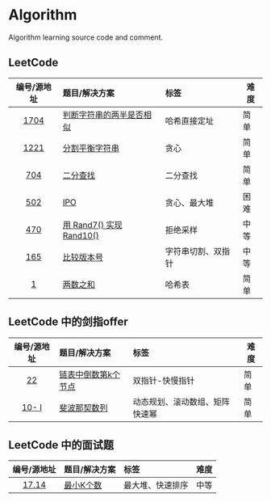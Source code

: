 # Algorithm

Algorithm learning source code and comment.

## LeetCode

编号/源地址|题目/解决方案|标签|难度
:-:|:-|:-|-|
[1704](https://leetcode-cn.com/problems/determine-if-string-halves-are-alike/)|[判断字符串的两半是否相似](https://github.com/hujingbo98/algorithm/blob/master/source/leetcode/1704_DetermineifStringHalvesAreAlike.cpp)|哈希直接定址|简单
[1221](https://leetcode-cn.com/problems/split-a-string-in-balanced-strings/)|[分割平衡字符串](https://github.com/hujingbo98/algorithm/blob/master/source/leetcode/1704_DetermineifStringHalvesAreAlike.cpp)|贪心|简单
[704](https://leetcode-cn.com/problems/binary-search/)|[二分查找](https://github.com/hujingbo98/algorithm/blob/master/source/leetcode/0704_BinarySearch.cpp)|二分查找|简单
[502](https://leetcode-cn.com/problems/ipo/)|[IPO](https://github.com/hujingbo98/algorithm/blob/master/source/leetcode/0502_IPO.cpp)|贪心、最大堆|困难
[470](https://leetcode-cn.com/problems/implement-rand10-using-rand7/)|[用 Rand7() 实现 Rand10()](https://github.com/hujingbo98/algorithm/blob/master/source/leetcode/0470_ImplementRand10UsingRand7.cpp)|拒绝采样|中等
[165](https://leetcode-cn.com/problems/compare-version-numbers)|[比较版本号](https://github.com/hujingbo98/algorithm/blob/master/source/leetcode/0165_CompareVersionNumbers.cpp)|字符串切割、双指针|中等
[1](https://leetcode-cn.com/problems/two-sum/)|[两数之和](https://github.com/hujingbo98/algorithm/blob/master/source/leetcode/0001_TwoSum.cpp)|哈希表|简单

## LeetCode 中的剑指offer

编号/源地址|题目/解决方案|标签|难度
:-:|:-|:-|-|
[22](https://leetcode-cn.com/problems/lian-biao-zhong-dao-shu-di-kge-jie-dian-lcof/)|[链表中倒数第k个节点](https://github.com/hujingbo98/algorithm/blob/master/source/jianzhioffer/22_TheKthNodeFromTheBottomInTheLinkedList.cpp)|双指针-快慢指针|简单
[10- I](https://leetcode-cn.com/problems/fei-bo-na-qi-shu-lie-lcof/)|[斐波那契数列](https://github.com/hujingbo98/algorithm/blob/master/source/jianzhioffer/10-I_FibonacciSequence.cpp)|动态规划、滚动数组、矩阵快速幂|简单

## LeetCode 中的面试题

编号/源地址|题目/解决方案|标签|难度
:-:|:-|:-|-|
[17.14](https://leetcode-cn.com/problems/smallest-k-lcci/)|[最小K个数](https://github.com/hujingbo98/algorithm/blob/master/source/interviewProblem/FibonacciSequence.cpp)|最大堆、快速排序|中等
